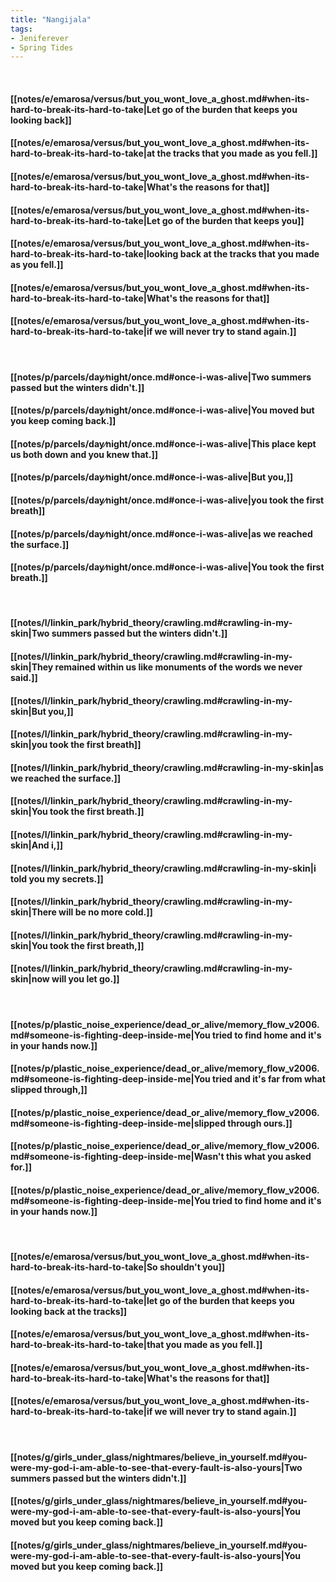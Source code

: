 ```yaml
---
title: "Nangijala"
tags:
- Jeniferever
- Spring Tides
---
```

&nbsp;
#### [[notes/e/emarosa/versus/but_you_wont_love_a_ghost.md#when-its-hard-to-break-its-hard-to-take|Let go of the burden that keeps you looking back]]
#### [[notes/e/emarosa/versus/but_you_wont_love_a_ghost.md#when-its-hard-to-break-its-hard-to-take|at the tracks that you made as you fell.]]
#### [[notes/e/emarosa/versus/but_you_wont_love_a_ghost.md#when-its-hard-to-break-its-hard-to-take|What's the reasons for that]]
#### [[notes/e/emarosa/versus/but_you_wont_love_a_ghost.md#when-its-hard-to-break-its-hard-to-take|Let go of the burden that keeps you]]
#### [[notes/e/emarosa/versus/but_you_wont_love_a_ghost.md#when-its-hard-to-break-its-hard-to-take|looking back at the tracks that you made as you fell.]]
#### [[notes/e/emarosa/versus/but_you_wont_love_a_ghost.md#when-its-hard-to-break-its-hard-to-take|What's the reasons for that]]
#### [[notes/e/emarosa/versus/but_you_wont_love_a_ghost.md#when-its-hard-to-break-its-hard-to-take|if we will never try to stand again.]]
&nbsp;
#### [[notes/p/parcels/day∕night/once.md#once-i-was-alive|Two summers passed but the winters didn't.]]
#### [[notes/p/parcels/day∕night/once.md#once-i-was-alive|You moved but you keep coming back.]]
#### [[notes/p/parcels/day∕night/once.md#once-i-was-alive|This place kept us both down and you knew that.]]
#### [[notes/p/parcels/day∕night/once.md#once-i-was-alive|But you,]]
#### [[notes/p/parcels/day∕night/once.md#once-i-was-alive|you took the first breath]]
#### [[notes/p/parcels/day∕night/once.md#once-i-was-alive|as we reached the surface.]]
#### [[notes/p/parcels/day∕night/once.md#once-i-was-alive|You took the first breath.]]
&nbsp;
#### [[notes/l/linkin_park/hybrid_theory/crawling.md#crawling-in-my-skin|Two summers passed but the winters didn't.]]
#### [[notes/l/linkin_park/hybrid_theory/crawling.md#crawling-in-my-skin|They remained within us like monuments of the words we never said.]]
#### [[notes/l/linkin_park/hybrid_theory/crawling.md#crawling-in-my-skin|But you,]]
#### [[notes/l/linkin_park/hybrid_theory/crawling.md#crawling-in-my-skin|you took the first breath]]
#### [[notes/l/linkin_park/hybrid_theory/crawling.md#crawling-in-my-skin|as we reached the surface.]]
#### [[notes/l/linkin_park/hybrid_theory/crawling.md#crawling-in-my-skin|You took the first breath.]]
#### [[notes/l/linkin_park/hybrid_theory/crawling.md#crawling-in-my-skin|And i,]]
#### [[notes/l/linkin_park/hybrid_theory/crawling.md#crawling-in-my-skin|i told you my secrets.]]
#### [[notes/l/linkin_park/hybrid_theory/crawling.md#crawling-in-my-skin|There will be no more cold.]]
#### [[notes/l/linkin_park/hybrid_theory/crawling.md#crawling-in-my-skin|You took the first breath,]]
#### [[notes/l/linkin_park/hybrid_theory/crawling.md#crawling-in-my-skin|now will you let go.]]
&nbsp;
#### [[notes/p/plastic_noise_experience/dead_or_alive/memory_flow_v2006.md#someone-is-fighting-deep-inside-me|You tried to find home and it's in your hands now.]]
#### [[notes/p/plastic_noise_experience/dead_or_alive/memory_flow_v2006.md#someone-is-fighting-deep-inside-me|You tried and it's far from what slipped through,]]
#### [[notes/p/plastic_noise_experience/dead_or_alive/memory_flow_v2006.md#someone-is-fighting-deep-inside-me|slipped through ours.]]
#### [[notes/p/plastic_noise_experience/dead_or_alive/memory_flow_v2006.md#someone-is-fighting-deep-inside-me|Wasn't this what you asked for.]]
#### [[notes/p/plastic_noise_experience/dead_or_alive/memory_flow_v2006.md#someone-is-fighting-deep-inside-me|You tried to find home and it's in your hands now.]]
&nbsp;
#### [[notes/e/emarosa/versus/but_you_wont_love_a_ghost.md#when-its-hard-to-break-its-hard-to-take|So shouldn't you]]
#### [[notes/e/emarosa/versus/but_you_wont_love_a_ghost.md#when-its-hard-to-break-its-hard-to-take|let go of the burden that keeps you looking back at the tracks]]
#### [[notes/e/emarosa/versus/but_you_wont_love_a_ghost.md#when-its-hard-to-break-its-hard-to-take|that you made as you fell.]]
#### [[notes/e/emarosa/versus/but_you_wont_love_a_ghost.md#when-its-hard-to-break-its-hard-to-take|What's the reasons for that]]
#### [[notes/e/emarosa/versus/but_you_wont_love_a_ghost.md#when-its-hard-to-break-its-hard-to-take|if we will never try to stand again.]]
&nbsp;
#### [[notes/g/girls_under_glass/nightmares/believe_in_yourself.md#you-were-my-god-i-am-able-to-see-that-every-fault-is-also-yours|Two summers passed but the winters didn't.]]
#### [[notes/g/girls_under_glass/nightmares/believe_in_yourself.md#you-were-my-god-i-am-able-to-see-that-every-fault-is-also-yours|You moved but you keep coming back.]]
#### [[notes/g/girls_under_glass/nightmares/believe_in_yourself.md#you-were-my-god-i-am-able-to-see-that-every-fault-is-also-yours|You moved but you keep coming back.]]
